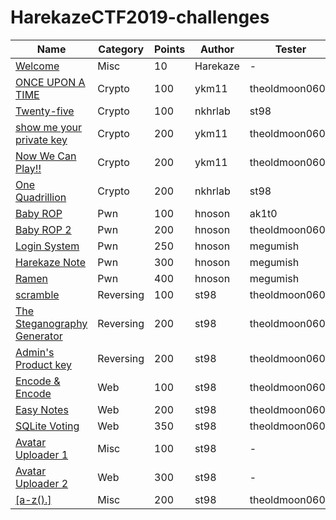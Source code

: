 # HarekazeCTF2019-challenges

|Name|Category|Points|Author|Tester|Solves|Writeup|
|----|--------|------|------|------|------|-------|
|[Welcome](welcome/README.md)|Misc|10|Harekaze|-|512|-|
|[ONCE UPON A TIME](once_upon_a_time/README.md)|Crypto|100|ykm11|theoldmoon0602|71|x|
|[Twenty-five](twenty-five/README.md)|Crypto|100|nkhrlab|st98|56|✔|
|[show me your private key](show_me_your_private_key/README.md)|Crypto|200|ykm11|theoldmoon0602|20|x|
|[Now We Can Play!!](now_we_can_play/README.md)|Crypto|200|ykm11|theoldmoon0602|34|x|
|[One Quadrillion](one_quadrillion/README.md)|Crypto|200|nkhrlab|st98|7|✔|
|[Baby ROP](baby_rop/README.md)|Pwn|100|hnoson|ak1t0|120|✔|
|[Baby ROP 2](baby_rop_2/README.md)|Pwn|200|hnoson|theoldmoon0602|81|✔|
|[Login System](login_system/README.md)|Pwn|250|hnoson|megumish|4|✔|
|[Harekaze Note](harekaze_note/README.md)|Pwn|300|hnoson|megumish|9|✔|
|[Ramen](ramen/README.md)|Pwn|400|hnoson|megumish|2|✔|
|[scramble](scramble/README.md)|Reversing|100|st98|theoldmoon0602|68|✔|
|[The Steganography Generator](the_steganography_generator/README.md)|Reversing|200|st98|theoldmoon0602|10|✔|
|[Admin's Product key](admins_product_key/README.md)|Reversing|200|st98|theoldmoon0602|8|✔|
|[Encode & Encode](encode_and_encode/README.md)|Web|100|st98|theoldmoon0602|54|✔|
|[Easy Notes](easy_notes/README.md)|Web|200|st98|theoldmoon0602|10|✔|
|[SQLite Voting](sqlite_voting/README.md)|Web|350|st98|theoldmoon0602|3|✔|
|[Avatar Uploader 1](avatar_uploader_1/README.md)|Misc|100|st98|-|52|✔|
|[Avatar Uploader 2](avatar_uploader_2/README.md)|Web|300|st98|-|11|✔|
|[[a-z().]](a-z/README.md)|Misc|200|st98|theoldmoon0602|36|✔|